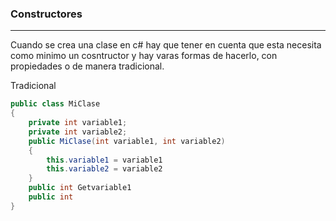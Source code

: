 ### Constructores
---
Cuando se crea una clase en c# hay que tener en cuenta que esta necesita como minimo un cosntructor y hay varas formas de hacerlo, con propiedades o de manera tradicional.

Tradicional
```cs
public class MiClase
{
	private int variable1;
	private int variable2;
	public MiClase(int variable1, int variable2)
	{
		this.variable1 = variable1
		this.variable2 = variable2
	}
	public int Getvariable1
	public int 
}
```